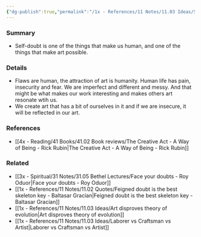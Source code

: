 ```yaml
---
{"dg-publish":true,"permalink":"/1x - References/11 Notes/11.03 Ideas/Self-doubt is the counterpoint of creativity/","title":"Self-doubt is the counterpoint of creativity","noteIcon":""}
---
```



### Summary
- Self-doubt is one of the things that make us human, and one of the things that make art possible.

### Details
- Flaws are human, the attraction of art is humanity. Human life has pain, insecurity and fear. We are imperfect and different and messy. And that might be what makes our work interesting and makes others art resonate wtih us. 
- We create art that has a bit of ourselves in it and if we are insecure, it will be reflected in our art.

### References
- [[4x - Reading/41 Books/41.02 Book reviews/The Creative Act - A Way of Being - Rick Rubin\|The Creative Act - A Way of Being - Rick Rubin]]

### Related
- [[3x - Spiritual/31 Notes/31.05 Bethel Lectures/Face your doubts - Roy Oduor\|Face your doubts - Roy Oduor]]
- [[1x - References/11 Notes/11.02 Quotes/Feigned doubt is the best skeleton key - Baltasar Gracian\|Feigned doubt is the best skeleton key - Baltasar Gracian]]
- [[1x - References/11 Notes/11.03 Ideas/Art disproves theory of evolution\|Art disproves theory of evolution]]
- [[1x - References/11 Notes/11.03 Ideas/Laborer vs Craftsman vs Artist\|Laborer vs Craftsman vs Artist]]